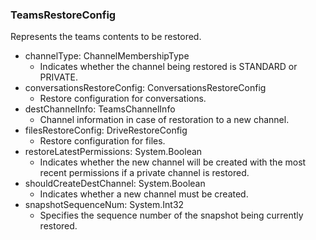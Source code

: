 ### TeamsRestoreConfig
Represents the teams contents to be restored.

- channelType: ChannelMembershipType
  - Indicates whether the channel being restored is STANDARD or PRIVATE.
- conversationsRestoreConfig: ConversationsRestoreConfig
  - Restore configuration for conversations.
- destChannelInfo: TeamsChannelInfo
  - Channel information in case of restoration to a new channel.
- filesRestoreConfig: DriveRestoreConfig
  - Restore configuration for files.
- restoreLatestPermissions: System.Boolean
  - Indicates whether the new channel will be created with the most recent permissions if a private channel is restored.
- shouldCreateDestChannel: System.Boolean
  - Indicates whether a new channel must be created.
- snapshotSequenceNum: System.Int32
  - Specifies the sequence number of the snapshot being currently restored.
